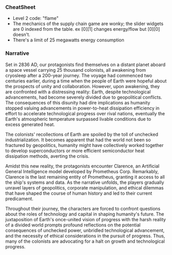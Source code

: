### CheatSheet
- Level 2 code: "flame"
- The mechanics of the supply chain game are wonky; the slider widgets are 0 indexed from the table. ex [0][1] changes energy/flow but [0][0] doesn't.
- There's a limit of 25 megawatts energy consumption
 
### Narrative 
Set in 2836 AD, our protagonists find themselves on a distant planet aboard a space vessel carrying 25 thousand colonists, all awakening from cryosleep after a 200-year journey. The voyage had commenced two centuries earlier, during a time when the people of Earth were hopeful about the prospects of unity and collaboration. However, upon awakening, they are confronted with a distressing reality: Earth, despite technological advancements, had become severely divided due to geopolitical conflicts. The consequences of this disunity had dire implications as humanity stopped valuing advancements in power-to-heat dissipation efficiency in effort to accelerate technological progress over rival nations, eventually the Earth's atmospheric temperature surpassed livable conditions due to excess generated heat.

The colonists' recollections of Earth are spoiled by the toll of unchecked industrialization. It becomes apparent that had the world not been so fractured by geopolitics, humanity might have collectively worked together to develop superconductors or more efficient semiconductor heat dissipation methods, averting the crisis.

Amidst this new reality, the protagonists encounter Clarence, an Artificial General Intelligence model developed by Prometheus Corp. Remarkably, Clarence is the last remaining entity of Prometheus, granting it access to all the ship's systems and data. As the narrative unfolds, the players gradually unravel layers of geopolitics, corporate manipulation, and ethical dilemmas that have shaped the course of human history and led to their current predicament.

Throughout their journey, the characters are forced to confront questions about the roles of technology and capital in shaping humanity's future. The juxtaposition of Earth's once-united vision of progress with the harsh reality of a divided world prompts profound reflections on the potential consequences of unchecked power, unbridled technological advancement, and the necessity of ethical considerations in the pursuit of progress. Thus, many of the colonists are advocating for a halt on growth and technological progress. 

